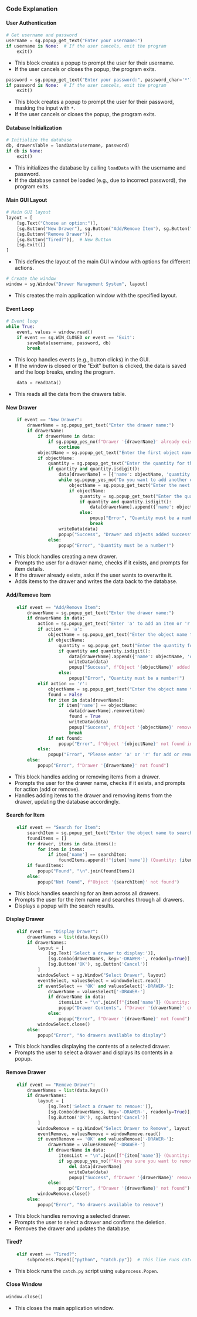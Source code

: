 ### Code Explanation

#### User Authentication

```python
# Get username and password
username = sg.popup_get_text("Enter your username:")
if username is None:  # If the user cancels, exit the program
    exit()
```
- This block creates a popup to prompt the user for their username.
- If the user cancels or closes the popup, the program exits.

```python
password = sg.popup_get_text("Enter your password:", password_char='*')
if password is None:  # If the user cancels, exit the program
    exit()
```
- This block creates a popup to prompt the user for their password, masking the input with `*`.
- If the user cancels or closes the popup, the program exits.

#### Database Initialization

```python
# Initialize the database
db, drawersTable = loadData(username, password)
if db is None:
    exit()
```
- This initializes the database by calling `loadData` with the username and password.
- If the database cannot be loaded (e.g., due to incorrect password), the program exits.

#### Main GUI Layout

```python
# Main GUI layout
layout = [
    [sg.Text("Choose an option:")],
    [sg.Button("New Drawer"), sg.Button("Add/Remove Item"), sg.Button("Search for Item"), sg.Button("Display Drawer")],
    [sg.Button("Remove Drawer")], 
    [sg.Button("Tired?")],  # New Button
    [sg.Exit()]
]
```
- This defines the layout of the main GUI window with options for different actions.

```python
# Create the window
window = sg.Window("Drawer Management System", layout)
```
- This creates the main application window with the specified layout.

#### Event Loop

```python
# Event loop
while True:
    event, values = window.read()
    if event == sg.WIN_CLOSED or event == 'Exit':
        saveData(username, password, db)
        break
```
- This loop handles events (e.g., button clicks) in the GUI.
- If the window is closed or the "Exit" button is clicked, the data is saved and the loop breaks, ending the program.

```python
    data = readData()
```
- This reads all the data from the drawers table.

#### New Drawer

```python
    if event == "New Drawer":
        drawerName = sg.popup_get_text("Enter the drawer name:")
        if drawerName:
            if drawerName in data:
                if sg.popup_yes_no(f"Drawer '{drawerName}' already exists. Do you want to overwrite it?") == 'No':
                    continue
            objectName = sg.popup_get_text("Enter the first object name for the drawer:")
            if objectName:
                quantity = sg.popup_get_text("Enter the quantity for the item:")
                if quantity and quantity.isdigit():
                    data[drawerName] = [{'name': objectName, 'quantity': int(quantity)}]
                    while sg.popup_yes_no("Do you want to add another object?") == 'Yes':
                        objectName = sg.popup_get_text("Enter the next object name:")
                        if objectName:
                            quantity = sg.popup_get_text("Enter the quantity for the item:")
                            if quantity and quantity.isdigit():
                                data[drawerName].append({'name': objectName, 'quantity': int(quantity)})
                            else:
                                popup("Error", "Quantity must be a number!")
                                break
                    writeData(data)
                    popup("Success", "Drawer and objects added successfully!")
                else:
                    popup("Error", "Quantity must be a number!")
```
- This block handles creating a new drawer.
- Prompts the user for a drawer name, checks if it exists, and prompts for item details.
- If the drawer already exists, asks if the user wants to overwrite it.
- Adds items to the drawer and writes the data back to the database.

#### Add/Remove Item

```python
    elif event == "Add/Remove Item":
        drawerName = sg.popup_get_text("Enter the drawer name:")
        if drawerName in data:
            action = sg.popup_get_text("Enter 'a' to add an item or 'r' to remove an item:")
            if action == 'a':
                objectName = sg.popup_get_text("Enter the object name to add:")
                if objectName:
                    quantity = sg.popup_get_text("Enter the quantity for the item:")
                    if quantity and quantity.isdigit():
                        data[drawerName].append({'name': objectName, 'quantity': int(quantity)})
                        writeData(data)
                        popup("Success", f"Object '{objectName}' added to drawer '{drawerName}'!")
                    else:
                        popup("Error", "Quantity must be a number!")
            elif action == 'r':
                objectName = sg.popup_get_text("Enter the object name to remove:")
                found = False
                for item in data[drawerName]:
                    if item['name'] == objectName:
                        data[drawerName].remove(item)
                        found = True
                        writeData(data)
                        popup("Success", f"Object '{objectName}' removed from drawer '{drawerName}'!")
                        break
                if not found:
                    popup("Error", f"Object '{objectName}' not found in drawer '{drawerName}'")
            else: 
                popup("Error", "Please enter 'a' or 'r' for add or remove!")
        else:
            popup("Error", f"Drawer '{drawerName}' not found")
```
- This block handles adding or removing items from a drawer.
- Prompts the user for the drawer name, checks if it exists, and prompts for action (add or remove).
- Handles adding items to the drawer and removing items from the drawer, updating the database accordingly.

#### Search for Item

```python
    elif event == "Search for Item":
        searchItem = sg.popup_get_text("Enter the object name to search for:")
        foundItems = []
        for drawer, items in data.items():
            for item in items:
                if item['name'] == searchItem:
                    foundItems.append(f"{item['name']} (Quantity: {item['quantity']}) found in drawer '{drawer}'")
        if foundItems:
            popup("Found", "\n".join(foundItems))
        else:
            popup("Not Found", f"Object '{searchItem}' not found")
```
- This block handles searching for an item across all drawers.
- Prompts the user for the item name and searches through all drawers.
- Displays a popup with the search results.

#### Display Drawer

```python
    elif event == "Display Drawer":
        drawerNames = list(data.keys())
        if drawerNames:
            layout = [
                [sg.Text('Select a drawer to display:')],
                [sg.Combo(drawerNames, key='-DRAWER-', readonly=True)],
                [sg.Button('OK'), sg.Button('Cancel')]
            ]
            windowSelect = sg.Window("Select Drawer", layout)
            eventSelect, valuesSelect = windowSelect.read()
            if eventSelect == 'OK' and valuesSelect['-DRAWER-']:
                drawerName = valuesSelect['-DRAWER-']
                if drawerName in data:
                    itemsList = "\n".join([f"{item['name']} (Quantity: {item['quantity']})" for item in data[drawerName]])
                    popup("Drawer Contents", f"Drawer '{drawerName}' contains:\n{itemsList}")
                else:
                    popup("Error", f"Drawer '{drawerName}' not found")
            windowSelect.close()
        else:
            popup("Error", "No drawers available to display")
```
- This block handles displaying the contents of a selected drawer.
- Prompts the user to select a drawer and displays its contents in a popup.

#### Remove Drawer

```python
    elif event == "Remove Drawer":
        drawerNames = list(data.keys())
        if drawerNames:
            layout = [
                [sg.Text('Select a drawer to remove:')],
                [sg.Combo(drawerNames, key='-DRAWER-', readonly=True)],
                [sg.Button('OK'), sg.Button('Cancel')]
            ]
            windowRemove = sg.Window("Select Drawer to Remove", layout)
            eventRemove, valuesRemove = windowRemove.read()
            if eventRemove == 'OK' and valuesRemove['-DRAWER-']:
                drawerName = valuesRemove['-DRAWER-']
                if drawerName in data:
                    itemsList = "\n".join([f"{item['name']} (Quantity: {item['quantity']})" for item in data[drawerName]])
                    if sg.popup_yes_no(f"Are you sure you want to remove drawer '{drawerName}'? It contains:\n{itemsList}") == 'Yes':
                        del data[drawerName]
                        writeData(data)
                        popup("Success", f"Drawer '{drawerName}' removed successfully!")
                else:
                    popup("Error", f"Drawer '{drawerName}' not found")
            windowRemove.close()
        else:
            popup("Error", "No drawers available to remove")
```
- This block handles removing a selected drawer.
- Prompts the user to select a drawer and confirms the deletion.
- Removes the drawer and updates the database.

#### Tired?

```python
    elif event == "Tired?":
        subprocess.Popen(["python", "catch.py"])  # This line runs catch.py
```
- This block runs the `catch.py` script using `subprocess.Popen`.

#### Close Window

```python
window.close()
```
- This closes the main application window.